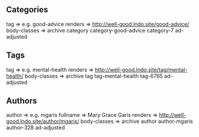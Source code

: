 
## Categories

tag => e.g. good-advice
renders => http://well-good.lndo.site/good-advice/
body-classes => archive category category-good-advice category-7 ad-adjusted 


## Tags 

tag => e.g. mental-health
renders => http://well-good.lndo.site/tag/mental-health/
body-classes => archive tag tag-mental-health tag-6765 ad-adjusted 


## Authors

author => e.g. mgaris
fullname => Mary Grace Garis
renders => http://well-good.lndo.site/author/mgaris/
body-classes => archive author author-mgaris author-328 ad-adjusted